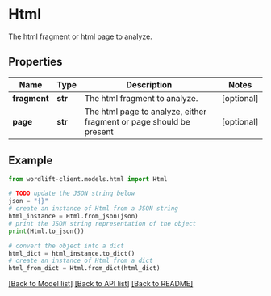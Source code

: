 # Html

The html fragment or html page to analyze.

## Properties

Name | Type | Description | Notes
------------ | ------------- | ------------- | -------------
**fragment** | **str** | The html fragment to analyze. | [optional] 
**page** | **str** | The html page to analyze, either fragment or page should be present | [optional] 

## Example

```python
from wordlift-client.models.html import Html

# TODO update the JSON string below
json = "{}"
# create an instance of Html from a JSON string
html_instance = Html.from_json(json)
# print the JSON string representation of the object
print(Html.to_json())

# convert the object into a dict
html_dict = html_instance.to_dict()
# create an instance of Html from a dict
html_from_dict = Html.from_dict(html_dict)
```
[[Back to Model list]](../README.md#documentation-for-models) [[Back to API list]](../README.md#documentation-for-api-endpoints) [[Back to README]](../README.md)


